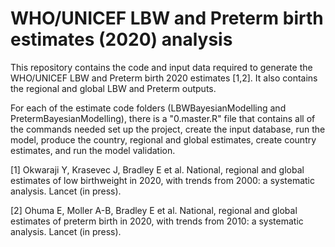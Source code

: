 # WHO/UNICEF LBW and Preterm birth estimates (2020) analysis

This repository contains the code and input data required to generate the WHO/UNICEF LBW and Preterm birth 2020 estimates [1,2].
It also contains the regional and global LBW and Preterm outputs.

For each of the estimate code folders (LBWBayesianModelling and PretermBayesianModelling), there is a "0.master.R" file that contains all of the commands needed set up the project, create the input database, run the model, produce the country, regional and global estimates, create country estimates, and run the model validation.

[1]  Okwaraji Y, Krasevec J, Bradley E et al. National, regional and global estimates of low birthweight in 2020, with trends from 2000: a systematic analysis. Lancet (in press).

[2] Ohuma E, Moller A-B, Bradley E et al. National, regional and global estimates of preterm birth in 2020, with trends from 2010: a systematic analysis. Lancet (in press).

